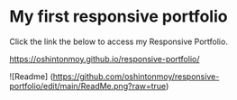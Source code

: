 # My first responsive portfolio


 Click the link the below to access my Responsive Portfolio. 

https://oshintonmoy.github.io/responsive-portfolio/

![Readme] (https://github.com/oshintonmoy/responsive-portfolio/edit/main/ReadMe.png?raw=true)

